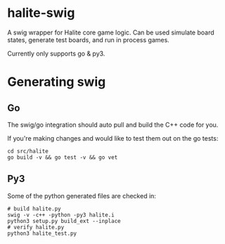 # halite-swig

A swig wrapper for Halite core game logic. Can be used simulate board states, generate test boards, and run in process games.

Currently only supports go & py3.

# Generating swig

## Go

The swig/go integration should auto pull and build the C++ code for you.

If you're making changes and would like to test them out on the go tests:

```shell
cd src/halite
go build -v && go test -v && go vet
```

## Py3

Some of the python generated files are checked in:

```shell
# build halite.py
swig -v -c++ -python -py3 halite.i 
python3 setup.py build_ext --inplace
# verify halite.py
python3 halite_test.py
```
